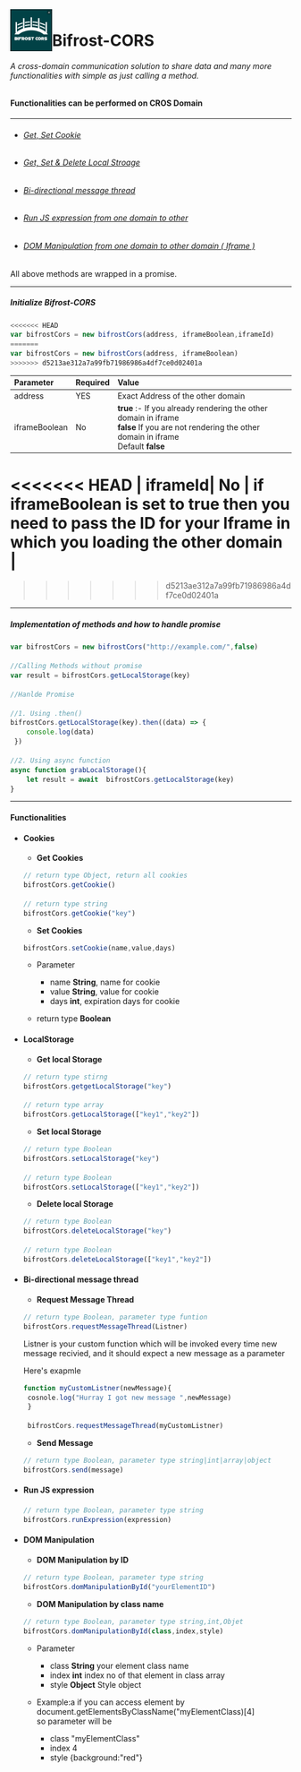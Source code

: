 <img src="logo.jpg" width="75px" height="75" align="left"/>

# Bifrost-CORS
###### A cross-domain communication solution to share data and many more  functionalities with simple as just calling a method.
#### Functionalities can be performed on CROS Domain
 -------------
 
- ###### [Get, Set Cookie](#cookies)
- ###### [Get, Set & Delete  Local Stroage](#localStorage) 
- ###### [Bi-directional message thread](#bi-directional-message-thread-1)
- ###### [Run JS expression from one domain to other](#run-jS-expression)
- ###### [DOM Manipulation from one domain to other domain ( Iframe )](#dOM-manipulation)

All above methods are wrapped in a promise. 



----
##### Initialize Bifrost-CORS
```javascript
<<<<<<< HEAD
var bifrostCors = new bifrostCors(address, iframeBoolean,iframeId)	
=======
var bifrostCors = new bifrostCors(address, iframeBoolean)	
>>>>>>> d5213ae312a7a99fb71986986a4df7ce0d02401a
```
| Parameter        | Required           | Value  |
| :------------- |:---------------------|:-----|
| address      | YES | Exact Address of the other domain|
| iframeBoolean| No     |  <b>true</b> :- If you already rendering the other domain in iframe <br> <b>false</b> If you are not rendering the other domain in iframe <br> Default <b>false</b> |
<<<<<<< HEAD
| iframeId| No     |  if __iframeBoolean__ is set to __true__ then you need to pass the ID for your Iframe in which you loading the other domain |
=======
>>>>>>> d5213ae312a7a99fb71986986a4df7ce0d02401a

---
##### Implementation of methods and how to handle promise
```javascript
var bifrostCors = new bifrostCors("http://example.com/",false)

//Calling Methods without promise
var result = bifrostCors.getLocalStorage(key)

//Hanlde Promise

//1. Using .then()
bifrostCors.getLocalStorage(key).then((data) => {
	console.log(data)
 })

//2. Using async function
async function grabLocalStorage(){
	let result = await  bifrostCors.getLocalStorage(key)
}
```
---
#### Functionalities
* #### Cookies
	* __Get Cookies__
	```javascript
    // return type Object, return all cookies
    bifrostCors.getCookie() 
    
   // return type string
   	bifrostCors.getCookie("key")
    ```
    
    * __Set Cookies__
	```javascript
   	bifrostCors.setCookie(name,value,days)   
     ```
     * Parameter 
     	* name __String__,  name for cookie
        * value __String__, value for cookie
        * days __int__, expiration days for cookie
        
     * return type __Boolean__
     
* #### LocalStorage	
	* __Get local Storage__
	```javascript
    // return type stirng
    bifrostCors.getgetLocalStorage("key") 
    
    // return type array
   	bifrostCors.getLocalStorage(["key1","key2"])
    ```
    
    * __Set local Storage__
	```javascript
    // return type Boolean
    bifrostCors.setLocalStorage("key") 
    
    // return type Boolean
   	bifrostCors.setLocalStorage(["key1","key2"])
    ```
    
    * __Delete local Storage__
	```javascript
    // return type Boolean
    bifrostCors.deleteLocalStorage("key") 
    
    // return type Boolean
   	bifrostCors.deleteLocalStorage(["key1","key2"])
    ```

* #### Bi-directional message thread
	* __Request Message Thread__
	```javascript
    // return type Boolean, parameter type funtion
    bifrostCors.requestMessageThread(Listner)
    ```
   Listner is your custom function which will be invoked every time new message recivied, and it should expect a new message as a parameter
    
   Here's exapmle
   
   ```javascript
   function myCustomListner(newMessage){
   	cosnole.log("Hurray I got new message ",newMessage)
    }
    
    bifrostCors.requestMessageThread(myCustomListner)
   ```
   
    * __Send Message__
	```javascript
    // return type Boolean, parameter type string|int|array|object
    bifrostCors.send(message)
     ```
     
* #### Run JS expression
	```javascript
    // return type Boolean, parameter type string
    bifrostCors.runExpression(expression)
     ```
* #### DOM Manipulation
	* __DOM Manipulation by ID__
	```javascript
    // return type Boolean, parameter type string
    bifrostCors.domManipulationById("yourElementID")
     ```
    * __DOM Manipulation by class name__
	```javascript
    // return type Boolean, parameter type string,int,Objet
    bifrostCors.domManipulationById(class,index,style)
     ```
  	* Parameter 
     	* class __String__  your element class name
        * index __int__ index no of that element in class array
        * style __Object__ Style object
        
    * Example:a
    if you can access element by 
    document.getElementsByClassName("myElementClass)[4]<br/>
    so parameter will be <br/>
    	* class "myElementClass"
    	* index 4
    	* style {background:"red"}
